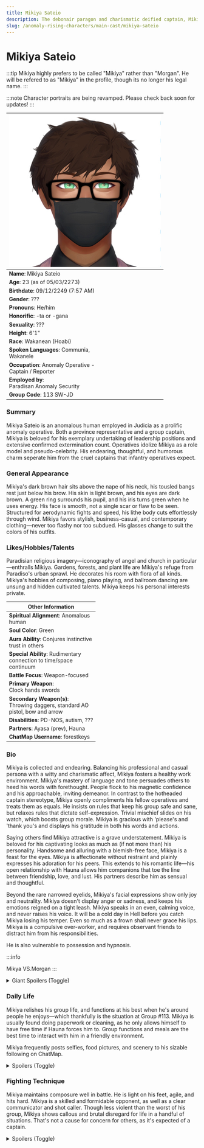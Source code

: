 ```yaml
---
title: Mikiya Sateio
description: The debonair paragon and charismatic deified captain, Mikiya.
slug: /anomaly-rising-characters/main-cast/mikiya-sateio
---
```


# Mikiya Sateio


:::tip
Mikiya highly prefers to be called "Mikiya" rather than "Morgan". He will be refered to as "Mikiya" in the profile, though its no longer his legal name.
:::

:::note
Character portraits are being revamped. Please check back soon for updates!
:::


<div class="leftCharacterProfile"> </div>

| ![Mikiya Sateio Image](/img/characters/mikiya.jpg) |
| --- |
| **Name**: Mikiya Sateio |
| **Age**: 23 (as of 05/03/2273) |
| **Birthdate**: 09/12/2249 (7:57 AM) |
| **Gender**: ??? |
| **Pronouns**: He/him |
| **Honorific**: -ta or -gana | 
| **Sexuality**: ??? | 
| **Height**: 6'1" | 
| **Race**: Wakanean (Hoabi) | 
| **Spoken Languages**: Communia,<br/> Wakanele | 
| **Occupation**: Anomaly Operative -<br/> Captain / Reporter | 
| **Employed by**: <br/> Paradisan Anomaly Security | 
| **Group Code**: 113 SW-JD | 

### Summary

Mikiya Sateio is an anomalous human employed in Judicia as a prolific anomaly operative. Both a province representative and a group captain, Mikiya is beloved for his exemplary undertaking of leadership positions and extensive confirmed extermination count. Operatives idolize Mikiya as a role model and pseudo-celebrity. His endearing, thoughtful, and humorous charm seperate him from the cruel captains that infantry operatives expect.


### General Appearance

Mikiya's dark brown hair sits above the nape of his neck, his tousled bangs rest just below his brow. His skin is light brown, and his eyes are dark brown. A green ring surrounds his pupil, and his iris turns green when he uses energy. His face is smooth, not a single scar or flaw to be seen. Structured for aerodynamic fights and speed, his lithe body cuts effortlessly through wind. Mikiya favors stylish, business-casual, and contemporary clothing—never too flashy nor too subdued. His glasses change to suit the colors of his outfits.

### Likes/Hobbies/Talents

Paradisian religious imagery—iconography of angel and church in particular—enthralls Mikiya. Gardens, forests, and plant life are Mikiya's refuge from Paradiso's urban sprawl. He decorates his room with flora of all kinds. Mikiya's hobbies of composing, piano playing, and ballroom dancing are unsung and hidden cultivated talents. Mikiya keeps his personal interests private.

<div class="rightCharacterProfile"></div>

| Other Information|
| -- |
| **Spiritual Alignment**:	Anomalous <br/> human |
| **Soul Color**: 	Green |
| **Aura Ability**:	Conjures instinctive<br/> trust in others |
| **Special Ability**:	<spoiler>Rudimentary <br /> connection to time/space<br/> continuum</spoiler> |
| **Battle Focus**:	Weapon-focused |
| **Primary Weapon**: <br/>	Clock hands swords |
| **Secondary Weapon(s)**: 	 <br/> Throwing daggers, standard AO <br/>pistol, bow and arrow |
| **Disabilities**: 	PD-NOS, autism, ??? |
| **Partners**: 	Ayasa (prev), Hauna |
| **ChatMap Username**:	forestkeys |

### Bio

Mikiya is collected and endearing. Balancing his professional and casual persona with a witty and charismatic affect, Mikiya fosters a healthy work environment. Mikiya's mastery of language and tone persuades others to heed his words with forethought. People flock to his magnetic confidence and his approachable, inviting demeanor. In contrast to the hotheaded captain stereotype, Mikiya openly compliments his fellow operatives and treats them as equals. He insists on rules that keep his group safe and sane, but relaxes rules that dictate self-expression. Trivial mischief slides on his watch, which boosts group morale. Mikiya is gracious with 'please's and 'thank you's and displays his gratitude in both his words and actions.

Saying others find Mikiya attractive is a grave understatement. Mikiya is beloved for his captivating looks as much as (if not more than) his personality. Handsome and alluring with a blemish-free face, Mikiya is a feast for the eyes. Mikiya is affectionate without restraint and plainly expresses his adoration for his peers. This extends to his romantic life—his open relationship with Hauna allows him companions that toe the line between friendship, love, and lust. His partners describe him as sensual and thoughtful.

Beyond the rare narrowed eyelids, Mikiya's facial expressions show only joy and neutrality. Mikiya doesn't display anger or sadness, and keeps his emotions reigned on a tight leash. Mikiya speaks in an even, calming voice, and never raises his voice. It will be a cold day in Hell before you catch Mikiya losing his temper. Even so much as a frown shall never grace his lips.
Mikiya is a compulsive over-worker, and requires observant friends to distract him from his responsibilities.

He is also vulnerable to possession and hypnosis.

:::info

Mikya VS.<spoiler>Morgan</spoiler>
:::

<details>
  <summary>Giant Spoilers (Toggle)</summary>
  <div>
Following the death of Mikiya's ex, Mark, the “Mikiya” everyone knows consists of two entities. While both sides overlap and meld together, they are intrinsically fractured, differing in their core personality and motivations. Who holds primary control depends on the situation. All aspects of Mikiya explored in earlier sections is the façade both parties play. Their inner selves differ from what others perceive. They share most present memories.

This body holds the persons “Mikiya” and “Morgan”. When referring to the character “Morgan”, this is the demon that occupies the body along with the original person, “Mikiya”. Physical and emotional abuse formed Morgan, who now exists to protect Mikiya from harm. Morgan is also the legal name of the body, but in this profile (and usually in canon) “Morgan” refers to the demon.

Mikiya is unaware he shares a body with a demon. Morgan indirectly influences Mikiya, pulling the strings in the background. Mikiya assumes Morgan’s voice is his own subconscious, and their exchanged thoughts, Mikiya interprets as inner conflict.

Morgan differs from Mikiya in physical appearance inside their shared headspace. He has stark, prodigiously white skin, hair, and pupils. It’s as if he’s painted over and drained of color. Above his ears and behind his temples rest dark horns, curving back horizontally and curling upwards on the ends, resembling a headpiece of a crown. His sclera is abyssal black, along with his curling pointed tongue. Morgan’s soul color is a lighter shade of green than Mikiya’s. Though tame in appearance when compared to other demons, he transforms when starved or gravely threatened. His jaw tears open to reveal rows of razor-sharp teeth, the tips of his fingers hone to deadly talons. Morgan does not change the body’s physical appearance to match his own, presenting as Mikiya and disguising his true form.

Mikiya is traumatized and paranoid. He disguises his fears and worries, viewing them as personal weaknesses. Bearing  guilt for everything from abandoning Mikko to captain’s imposter syndrome, Mikiya holds himself accountable for all his misdeeds—perceived and real alike. He fears replacement, failure, authority, and his own (Morgan’s) violent streak. Repetition comforts Mikiya, repeating reassuring phrases in his mind to get him through stress, and stimming by drumming his fingers when no one is looking. Even with Hauna’s affection and the adoration of his group, Mikiya is starved of love. When stressed in solitude, Mikiya scratches at his neck until he bleeds. It is not intentional self-harm, but he never tries to break the habit. Despite his occupation and suicidal ideation, Mikiya loathes pain and cowers from killing himself.

Mikiya lives in the past. He misses his childhood, glossing over the pain, romanticizing what never was and can never be. He wants a redo in life; to be a kid once more, since his surroundings forced him to mature hastily. The past challenges Mikiya with rose-tinted nostalgia. Letting go of old relationships is impossible for Mikiya, whose prone to heartache. In the past and present, he tries to win the affections of people who mean him ill.

While Mikiya makes fruitless attempts to combat the racism he faces, Morgan drowns in internalized racism. He loathes that he was born Hoabi, and longs for the “prestige” of being a full-blooded Paradisian. Morgan is far easier to offend, especially if it challenges his status as a captain. Though he will not express this anger, Morgan forgives none for perceived slights. He loathes authority but is polite and respectful to those in power over him. Morgan is prone to bouts of mania due to his god complex, manifesting in intense battles or stand-offs with his group mates. He cares less about being morally “good” and much more about securing Mikiya's future. Consequently, the only way to keep Mikiya and himself safe are to be on the top—in charge of everyone else. Outsiders are stepping stones on their path to power. He was born to protect Mikiya and will risk anything to carry out his goals.

Morgan is far more confident and self-assured than Mikiya on his own. He is well-spoken like Mikiya, but his honeyed words are deceptive. He manipulates and blackmails his peers to get what he desires. Morgan’s detachment from others allows his brutality. Morgan’s smugness and condescension outweighs Mikiya’s. Assuming the worst of everyone, he plans for friends to turn into foes, inevitably betraying Mikiya and himself. When angered, Morgan aims for any emotional weak spots in an individual, shamelessly stabbing at their insecurities until they submit. Like Mikiya, Hauna has Morgan spellbound. Despite his genuine devotion, Morgan is certain he will slay Hauna on his road to protecting Mikiya.

Morgan can justify anything if it means Mikiya thrives. In reality, Morgan is mercurial and reactive—though he views Mikiya as an emotionally immature child in dire need of his deliverance.

Mikiya speaks a dialect that integrates Wakanele and Communia. He only uses this dialect comfortably around his group—never around his bosses or unfamiliar colleagues in other groups (frequently adds -maru to the end of sentences to ask for approval, uses honorifics, sprinkles in well-known Wakanele idioms, etc.) Mikiya greatly favors Wakanele, his native language. If he can speak it without wrecking his reputation, he will. Morgan does not use this dialect and prefers to speak perfect Communia.

Though Mikiya and Morgan's traits diverge, they share a common ethos. Both are instinctively protective and secretive. They  appear mysterious, but rarely comes off as untrustworthy. Both are obsessed with their polished persona. Mikiya and Morgan harbor deep resentment and rage, biting back harsh, cutting insults and rude opinions to save face. Reputation is everything to the pair, and anything against their reputation dwells in the abscesses of their minds. Repressing their quippy and irritable nature, Mikiya and Morgan carry on the illusion of the ideal human. Morgan threatens those who try to sully his reputation, while Mikiya is more likely to panic.

In no situation would either of them harm to a child. Early childhood trauma lends to their view of children as sacred and in need of protection. Both are openly aggressive to child abusers.

To Mikiya and Morgan, life is a performance, and there is no time to get off the stage. Only in short, fleeting moments are they seen breaking character in private; Morgan expressing rage, Mikiya expressing self-doubt and paranoia.

Because Mark’s abuse formed Morgan, Mikiya and Morgan suffer the same related triggers. If someone reaches for their forehead, temples, the side of the cranium, or eyes, both will react. Mikiya jumps backwards, eyes widened, while Morgan snatches the adversary's wrist with a blank expression.

The reactions that appear on the surface depends on who is primarily in charge, but they both stick to the "script” of the “perfect kindhearted captain” as best they can. They both use charm spells to perfect their physical appearance and boost their aura. With these spells not in use, the body’s flaws are on full display. The body carries scars and freckles scattered all over, and dark circles under and around the eyes. Both are obsessive with appearance.

Mikiya discovers Morgan’s existence later. Morgan cannot convince Mikiya to follow his advice or commands, and thus, fights Mikiya for control like tug-of-war. Only time will show who gains permanent control.

Morgan's soul color is a lime green, and Mikiya's color is forest green.

  </div>
</details>

### Daily Life

Mikiya relishes his group life, and functions at his best when he's around people he enjoys—which thankfully is the situation at Group #113. Mikiya is usually found doing paperwork or cleaning, as he only allows himself to have free time if Hauna forces him to. Group functions and meals are the best time to interact with him in a friendly environment.

Mikiya frequently posts selfies, food pictures, and scenery to his sizable following on ChatMap.


<details>
  <summary>Spoilers (Toggle)</summary>
  <div>
Mikiya enjoys pleasant escapism, like nature walks and piano playing. Morgan doesn't have hobbies or ways to relax other than to spend time with Hauna. Mikiya and Morgan hyperfocus on work so hard that it sometimes conjures a spell.
  </div>
</details>

### Fighting Technique

Mikiya maintains composure well in battle. He is light on his feet, agile, and hits hard. Mikiya is a skilled and formidable opponent, as well as a clear communicator and shot caller. Though less violent than the worst of his group, Mikiya shows callous and brutal disregard for life in a handful of situations. That's not a cause for concern for others, as it's expected of a captain.

<details>
  <summary>Spoilers (Toggle)</summary>
  <div>
Pretty obvious which one the brutality comes from. Mikiya uses his sword as one mass, spinning the middle handle and fanning the twin blades. Morgan prefers to separate the swords, use knives, and raw energy. Mikiya might hesitate in a gorey battle, whilst Morgan thrives in violent surroundings.

Mikiya’s kills are clinical and quick, while Morgan’s are slower, more personal, and meant to show off.
  </div>
</details>